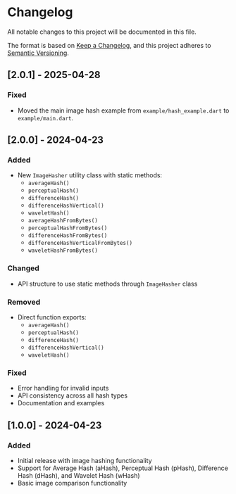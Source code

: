 # Changelog

All notable changes to this project will be documented in this file.

The format is based on [Keep a Changelog](https://keepachangelog.com/en/1.1.0/),
and this project adheres to [Semantic Versioning](https://semver.org/spec/v2.0.0.html).

## [2.0.1] - 2025-04-28

### Fixed

- Moved the main image hash example from `example/hash_example.dart` to `example/main.dart`.

## [2.0.0] - 2024-04-23

### Added

- New `ImageHasher` utility class with static methods:
  - `averageHash()`
  - `perceptualHash()`
  - `differenceHash()`
  - `differenceHashVertical()`
  - `waveletHash()`
  - `averageHashFromBytes()`
  - `perceptualHashFromBytes()`
  - `differenceHashFromBytes()`
  - `differenceHashVerticalFromBytes()`
  - `waveletHashFromBytes()`

### Changed

- API structure to use static methods through `ImageHasher` class

### Removed

- Direct function exports:
  - `averageHash()`
  - `perceptualHash()`
  - `differenceHash()`
  - `differenceHashVertical()`
  - `waveletHash()`

### Fixed

- Error handling for invalid inputs
- API consistency across all hash types
- Documentation and examples

## [1.0.0] - 2024-04-23

### Added

- Initial release with image hashing functionality
- Support for Average Hash (aHash), Perceptual Hash (pHash), Difference Hash (dHash), and Wavelet Hash (wHash)
- Basic image comparison functionality
